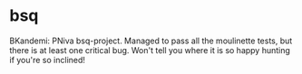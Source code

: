 # bsq

BKandemi: PNiva bsq-project. Managed to pass all the moulinette tests, but there is at least one critical bug. Won't tell you where it is so happy hunting if you're so inclined!
